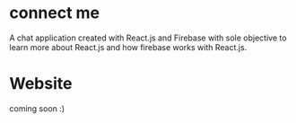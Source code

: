 # connect me
A chat application created with React.js and Firebase with sole objective to learn more about React.js and how firebase works with React.js.

# Website
coming soon :)
